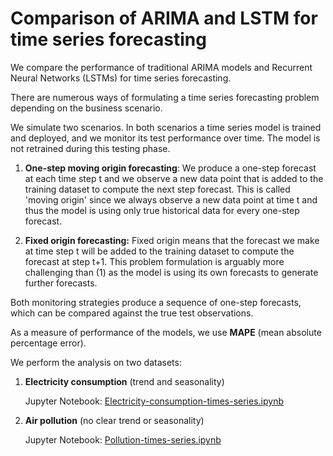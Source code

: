 # Comparison of ARIMA and LSTM for time series forecasting

We compare the performance of traditional ARIMA models and Recurrent Neural Networks (LSTMs) for time series forecasting.

There are numerous ways of formulating a time series forecasting problem depending on the business scenario.

We simulate two scenarios. In both scenarios a time series model is trained and deployed, and we monitor its test performance over time. 
The model is not retrained during this testing phase.

1. **One-step moving origin forecasting**: 
 We produce a one-step forecast at each time step t and we observe a new data point that is added to the training dataset to compute the next step forecast. This is called 'moving origin' since we always observe a new data point at time t and thus the model is using only true historical data for every one-step forecast.

2. **Fixed origin forecasting:** Fixed origin means that the forecast we make at time step t will be added to the training dataset to compute the forecast at step t+1. This problem formulation is arguably more challenging than (1) as the model is using its own forecasts to generate further forecasts. 

Both monitoring strategies produce a sequence of one-step forecasts, which can be compared against the true test observations. 

As a measure of performance of the models, we use **MAPE** (mean absolute percentage error). 

We perform the analysis on two datasets:

1. **Electricity consumption** (trend and seasonality)

    Jupyter Notebook: [Electricity-consumption-times-series.ipynb](https://github.com/jankova/Time-Series-ARIMA-vs-LSTM/blob/main/Electricity-consumption-times-series.ipynb)


2. **Air pollution** (no clear trend or seasonality)

    Jupyter Notebook: [Pollution-times-series.ipynb](https://github.com/jankova/Time-Series-ARIMA-vs-LSTM/blob/main/Pollution-times-series.ipynb)


